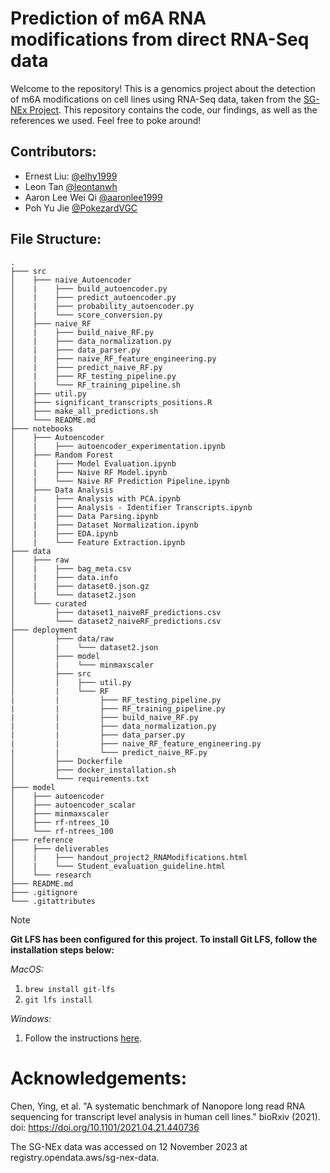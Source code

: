 # Prediction of m6A RNA modifications from direct RNA-Seq data

Welcome to the repository! This is a genomics project about the detection of m6A modifications on cell lines using RNA-Seq data, taken from the [SG-NEx Project](https://github.com/GoekeLab/sg-nex-data). This repository contains the code, our findings, as well as the references we used. Feel free to poke around!

## Contributors:

* Ernest Liu: [@elhy1999](https://github.com/elhy1999/)
* Leon Tan [@leontanwh](https://github.com/leontanwh/)
* Aaron Lee Wei Qi [@aaronlee1999](https://github.com/aaronlee1999/)
* Poh Yu Jie [@PokezardVGC](https://github.com/PokezardVGC)

## File Structure:
```
.
├─── src
│    ├─── naive_Autoencoder
│    |    ├─── build_autoencoder.py
│    |    ├─── predict_autoencoder.py
│    |    ├─── probability_autoencoder.py
│    |    └─── score_conversion.py
│    ├─── naive_RF
│    |    ├─── build_naive_RF.py
│    |    ├─── data_normalization.py
│    |    ├─── data_parser.py
│    |    ├─── naive_RF_feature_engineering.py
│    |    ├─── predict_naive_RF.py
│    |    ├─── RF_testing_pipeline.py
│    |    └─── RF_training_pipeline.sh
│    ├─── util.py
│    ├─── significant_transcripts_positions.R
│    ├─── make_all_predictions.sh
│    └─── README.md
├─── notebooks
│    ├─── Autoencoder
│    |    ├─── autoencoder_experimentation.ipynb
│    ├─── Random Forest
│    |    ├─── Model Evaluation.ipynb
│    |    ├─── Naive RF Model.ipynb
│    |    └─── Naive RF Prediction Pipeline.ipynb
│    ├─── Data Analysis
│    |    ├─── Analysis with PCA.ipynb
│    |    ├─── Analysis - Identifier Transcripts.ipynb
│    |    ├─── Data Parsing.ipynb
│    |    ├─── Dataset Normalization.ipynb
│    |    ├─── EDA.ipynb
│    |    └─── Feature Extraction.ipynb
├─── data
│    ├─── raw
│    |    ├─── bag_meta.csv
│    |    ├─── data.info
│    |    ├─── dataset0.json.gz
│    |    └─── dataset2.json
│    └─── curated
│         ├─── dataset1_naiveRF_predictions.csv
│         └─── dataset2_naiveRF_predictions.csv
├─── deployment
│         ├─── data/raw
│         |    └─── dataset2.json
│         ├─── model
│         |    └─── minmaxscaler
│         ├─── src
│         |    ├─── util.py
│         |    └─── RF
|         |         ├─── RF_testing_pipeline.py
|         |         ├─── RF_training_pipeline.py
|         |         ├─── build_naive_RF.py
|         |         ├─── data_normalization.py
|         |         ├─── data_parser.py
|         |         ├─── naive_RF_feature_engineering.py
|         |         └─── predict_naive_RF.py
│         ├─── Dockerfile
│         ├─── docker_installation.sh
│         └─── requirements.txt
├─── model
│    ├─── autoencoder
│    ├─── autoencoder_scalar
│    ├─── minmaxscaler
│    ├─── rf-ntrees_10
│    └─── rf-ntrees_100
├─── reference
│    ├─── deliverables
│    |    ├─── handout_project2_RNAModifications.html
│    |    └─── Student_evaluation_guideline.html
│    └─── research
├─── README.md
├─── .gitignore
└─── .gitattributes
```

> [!NOTE]
> **Git LFS has been configured for this project. To install Git LFS, follow the installation steps below:**
> 
> *MacOS:*
> 1. `brew install git-lfs`
> 2. `git lfs install`
>
> *Windows:*
> 1. Follow the instructions [here](https://docs.github.com/en/repositories/working-with-files/managing-large-files/installing-git-large-file-storage).

# Acknowledgements:
Chen, Ying, et al. "A systematic benchmark of Nanopore long read RNA sequencing for transcript level analysis in human cell lines." bioRxiv (2021). doi: https://doi.org/10.1101/2021.04.21.440736

The SG-NEx data was accessed on 12 November 2023 at registry.opendata.aws/sg-nex-data.
